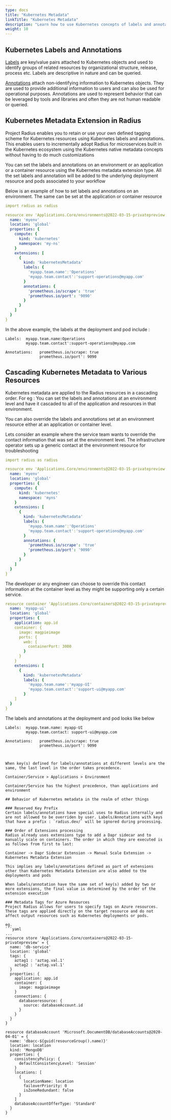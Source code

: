 ```yaml
---
type: docs
title: "Kubernetes Metadata"
linkTitle: "Kubernetes Metadata"
description: "Learn how to use Kubernetes concepts of labels and annotations in Radius"
weight: 10
---
```


## Kubernetes Labels and Annotations 
[Labels](https://kubernetes.io/docs/concepts/overview/working-with-objects/labels/) are key/value pairs attached to Kubernetes objects and used to identify groups of related resources by organizational structure, release, process etc. Labels are descriptive in nature and can be queried.

[Annotations](https://kubernetes.io/docs/concepts/overview/working-with-objects/annotations/) attach non-identifying information to Kubernetes objects. They are used to provide  additional information to users and can also be used for operational purposes. Annotations are used to represent behavior that can be leveraged by tools and libraries and often they are not human readable or queried.

## Kubernetes Metadata Extension in Radius
Project Radius enables you to retain or use your own defined tagging scheme for Kubernetes resources using Kubernetes labels and annotations. This enables users to incrementally adopt Radius for microservices built in the Kubernetes ecosystem using the Kubernetes native metadata concepts without having to do much customizations

You can set the labels and annotations on an environment or an application or a container resource using the Kubernetes metadata extension type. All the set labels and annotation will be added to the underlying deployment resource and pods associated to your workflow

Below is an example of how to set labels and annotations on an environment. The same can be set at the application or container resource
```yaml
import radius as radius

resource env 'Applications.Core/environments@2022-03-15-privatepreview' = {
  name: 'myenv'
  location: 'global'
  properties: {
    compute: {
      kind: 'kubernetes'
      namespace: 'my-ns'
    }
    extensions: [
      {
        kind: 'kubernetesMetadata'
        labels: {
          'myapp.team.name':'Operations'
          'myapp.team.contact':'support-operations@myapp.com'
        }
        annotations: {
          'prometheus.io/scrape': 'true'
          'prometheus.io/port': '9090'
        }
      }
    ]
  }
}
```
In the above example, the labels at the deployment and pod include :
```
Labels:  myapp.team.name:Operations
         myapp.team.contact':support-operations@myapp.com 
              
Annotations:   prometheus.io/scrape: true
               prometheus.io/port': 9090
```

## Cascading Kubernetes Metadata to Various Resources
Kubernetes metadata are applied to the Radius resources in a cascading order. For eg : You can set the labels and annotations at an environment level and have it cascaded to all of the application and resources in that environment. 

<!---can we attach a pic of how all of the resources inside an environment has the labels and annotations!--->

You can also override the labels and annotations set at an environment resource either at an application or container level. 

Lets consider an example where the service team wants to override the contact information that was set at the environment level.
The infrastructure operator sets up a generic contact at the environment resource for troubleshooting

```yaml
import radius as radius

resource env 'Applications.Core/environments@2022-03-15-privatepreview' = {
  name: 'myenv'
  location: 'global'
  properties: {
    compute: {
      kind: 'kubernetes'
      namespace: 'myns'
    }
    extensions: [
      {
        kind: 'kubernetesMetadata'
        labels: {
          'myapp.team.name':'Operations'
          'myapp.team.contact':'support-operations@myapp.com'
        }
        annotations: {
          'prometheus.io/scrape': 'true'
          'prometheus.io/port': '9090'
        }
      }
    ]
  }
}
```
The developer or any engineer can choose to override this contact information at the container level as they might be supporting only a certain service.

```yaml
resource container 'Applications.Core/containers@2022-03-15-privatepreview' = {
  name: 'myapp-ui'
  location: 'global'
  properties: {
    application: app.id
    container: {
      image: magpieimage
      ports: {
        web: {
          containerPort: 3000
        }
      }
    }
    extensions: [
      {
        kind: 'kubernetesMetadata'
        labels: {
          'myapp.team.name':'myapp-UI'
          'myapp.team.contact':'support-ui@myapp.com'
        }
    ]
  }
}
```

The labels and annotations at the deployment and pod looks like below
```
Labels:  myapp.team.name: myapp-UI
         myapp.team.contact: support-ui@myapp.com 
              
Annotations:   prometheus.io/scrape: true
               prometheus.io/port': 9090



When key(s) defined for labels/annotations at different levels are the same, the last level in the order takes precedence. 

Container/Service > Applications > Environment

Container/Service has the highest precedence, than applications and environment

## Behavior of Kubernetes metadata in the realm of other things

### Reserved Key Prefix
Certain labels/annotations have special uses to Radius internally and are not allowed to be overriden by user. Labels/Annotations with keys that have a prefix : `radius.dev/` will be ignored during processing.

### Order of Extensions processing
Radius already uses extensions type to add a Dapr sidecar and to manually scale on containers. The order in which they are executed is as follows from first to last:

Container -> Dapr Sidecar Extension -> Manual Scale Extension -> Kubernetes Metadata Extension

This implies any labels/annotations defined as part of extensions other than Kubernetes Metadata Extension are also added to the deployments and pods 

When labels/annotation have the same set of key(s) added by two or more extensions, the final value is determined by the order of the extension execution

### Metadata Tags for Azure Resources
Project Radius allows for users to specify tags on Azure resources. These tags are applied directly on the target resource and do not affect output resources such as Kubernetes deployments or pods.

eg. 
```yaml
...
resource store 'Applications.Core/containers@2022-03-15-privatepreview' = {
  name: 'db-service'
  location: 'global'
  tags: {
    aztag1 : 'aztag.val.1'
    aztag2 : 'aztag.val.1'
  }
  properties: {
    application: app.id
    container: {
      image: magpieimage
    }
    connections: {
      databaseresource: {
        source: databaseAccount.id
      }
    }
  }
}

resource databaseAccount 'Microsoft.DocumentDB/databaseAccounts@2020-04-01' = {
  name: 'dbacc-${guid(resourceGroup().name)}'
  location: location
  kind: 'MongoDB'
  properties: {
    consistencyPolicy: {
      defaultConsistencyLevel: 'Session'
    }
    locations: [
      {
        locationName: location
        failoverPriority: 0
        isZoneRedundant: false
      }
    ]
    databaseAccountOfferType: 'Standard'
  }
}
```


